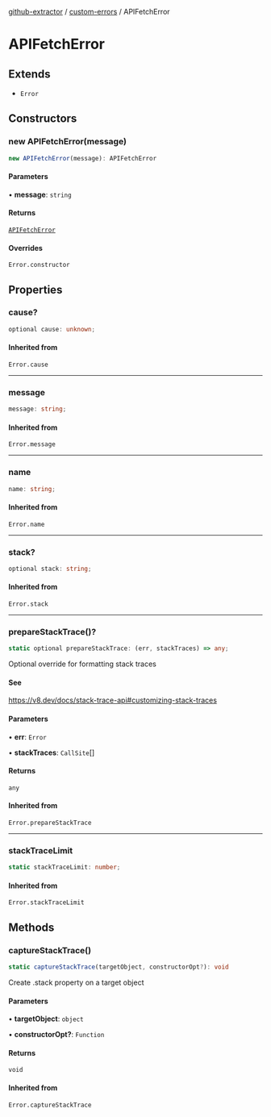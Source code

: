 [github-extractor](../../index.md) / [custom-errors](../index.md) / APIFetchError

# APIFetchError

## Extends

- `Error`

## Constructors

### new APIFetchError(message)

```ts
new APIFetchError(message): APIFetchError
```

#### Parameters

• **message**: `string`

#### Returns

[`APIFetchError`](APIFetchError.md)

#### Overrides

`Error.constructor`

## Properties

### cause?

```ts
optional cause: unknown;
```

#### Inherited from

`Error.cause`

***

### message

```ts
message: string;
```

#### Inherited from

`Error.message`

***

### name

```ts
name: string;
```

#### Inherited from

`Error.name`

***

### stack?

```ts
optional stack: string;
```

#### Inherited from

`Error.stack`

***

### prepareStackTrace()?

```ts
static optional prepareStackTrace: (err, stackTraces) => any;
```

Optional override for formatting stack traces

#### See

https://v8.dev/docs/stack-trace-api#customizing-stack-traces

#### Parameters

• **err**: `Error`

• **stackTraces**: `CallSite`[]

#### Returns

`any`

#### Inherited from

`Error.prepareStackTrace`

***

### stackTraceLimit

```ts
static stackTraceLimit: number;
```

#### Inherited from

`Error.stackTraceLimit`

## Methods

### captureStackTrace()

```ts
static captureStackTrace(targetObject, constructorOpt?): void
```

Create .stack property on a target object

#### Parameters

• **targetObject**: `object`

• **constructorOpt?**: `Function`

#### Returns

`void`

#### Inherited from

`Error.captureStackTrace`
